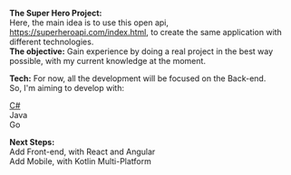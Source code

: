 <b>The Super Hero Project:</b>
<br />
Here, the main idea is to use this open api, https://superheroapi.com/index.html, to create the same application with different technologies.
<br />
<b>The objective:</b>
Gain experience by doing a real project in the best way possible, with my current knowledge at the moment.


<b>Tech:</b>
For now, all the development will be focused on the Back-end.
<br />
So, I'm aiming to develop with:<br />

[C#](Backend/C#/README.md)<br />
Java<br />
Go<br />

<b>Next Steps:</b><br />
Add Front-end, with React and Angular<br />
Add Mobile, with Kotlin Multi-Platform
